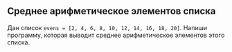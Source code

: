 ## Среднее арифметическое элементов списка

Дан список <code>evens = [2, 4, 6, 8, 10, 12, 14, 16, 18, 20]</code>.
Напиши программу, которая выводит среднее арифметическое элементов этого списка.